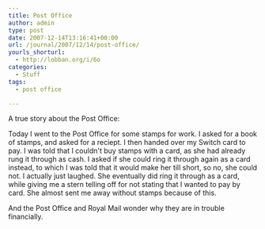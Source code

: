 ```yaml
---
title: Post Office
author: admin
type: post
date: 2007-12-14T13:16:41+00:00
url: /journal/2007/12/14/post-office/
yourls_shorturl:
  - http://lobban.org/i/6o
categories:
  - Stuff
tags:
  - post office

---
```

A true story about the Post Office:

Today I went to the Post Office for some stamps for work. I asked for a book of stamps, and asked for a reciept. I then handed over my Switch card to pay. I was told that I couldn't buy stamps with a card, as she had already rung it through as cash. I asked if she could ring it through again as a card instead, to which I was told that it would make her till short, so no, she could not. I actually just laughed. She eventually did ring it through as a card, while giving me a stern telling off for not stating that I wanted to pay by card. She almost sent me away without stamps because of this.

And the Post Office and Royal Mail wonder why they are in trouble financially.